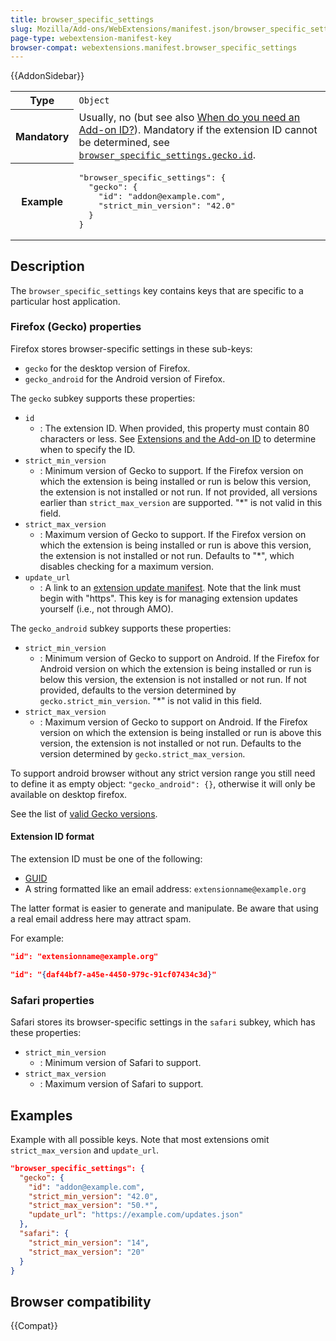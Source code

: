 ```yaml
---
title: browser_specific_settings
slug: Mozilla/Add-ons/WebExtensions/manifest.json/browser_specific_settings
page-type: webextension-manifest-key
browser-compat: webextensions.manifest.browser_specific_settings
---
```


{{AddonSidebar}}

<table class="fullwidth-table standard-table">
  <tbody>
    <tr>
      <th scope="row">Type</th>
      <td><code>Object</code></td>
    </tr>
    <tr>
      <th scope="row">Mandatory</th>
      <td>
        Usually, no (but see also
        <a
          href="https://extensionworkshop.com/documentation/develop/extensions-and-the-add-on-id/#when-do-you-need-an-add-on-id"
          >When do you need an Add-on ID?</a
        >). Mandatory if the extension ID cannot be determined, see
        <a href="#firefox_gecko_properties"
          ><code>browser_specific_settings.gecko.id</code></a
        >.
      </td>
    </tr>
    <tr>
      <th scope="row">Example</th>
      <td>
        <pre class="brush: json;">
"browser_specific_settings": {
  "gecko": {
    "id": "addon@example.com",
    "strict_min_version": "42.0"
  }
}
</pre
        >
      </td>
    </tr>
  </tbody>
</table>

## Description

The `browser_specific_settings` key contains keys that are specific to a particular host application.

### Firefox (Gecko) properties

Firefox stores browser-specific settings in these sub-keys:

- `gecko` for the desktop version of Firefox.
- `gecko_android` for the Android version of Firefox.

The `gecko` subkey supports these properties:

- `id`
  - : The extension ID. When provided, this property must contain 80 characters or less. See [Extensions and the Add-on ID](https://extensionworkshop.com/documentation/develop/extensions-and-the-add-on-id/) to determine when to specify the ID.
- `strict_min_version`
  - : Minimum version of Gecko to support. If the Firefox version on which the extension is being installed or run is below this version, the extension is not installed or not run. If not provided, all versions earlier than `strict_max_version` are supported. "\*" is not valid in this field.
- `strict_max_version`
  - : Maximum version of Gecko to support. If the Firefox version on which the extension is being installed or run is above this version, the extension is not installed or not run. Defaults to "\*", which disables checking for a maximum version.
- `update_url`
  - : A link to an [extension update manifest](https://extensionworkshop.com/documentation/manage/updating-your-extension/). Note that the link must begin with "https". This key is for managing extension updates yourself (i.e., not through AMO).

The `gecko_android` subkey supports these properties:

- `strict_min_version`
  - : Minimum version of Gecko to support on Android. If the Firefox for Android version on which the extension is being installed or run is below this version, the extension is not installed or not run. If not provided, defaults to the version determined by `gecko.strict_min_version`. "\*" is not valid in this field.
- `strict_max_version`
  - : Maximum version of Gecko to support on Android. If the Firefox version on which the extension is being installed or run is above this version, the extension is not installed or not run. Defaults to the version determined by `gecko.strict_max_version`.

To support android browser without any strict version range you still need to define it as empty object:
`"gecko_android": {}`, otherwise it will only be available on desktop firefox.

See the list of [valid Gecko versions](https://addons.mozilla.org/api/v5/applications/firefox/).

#### Extension ID format

The extension ID must be one of the following:

- [GUID](https://en.wikipedia.org/wiki/Universally_unique_identifier)
- A string formatted like an email address: `extensionname@example.org`

The latter format is easier to generate and manipulate. Be aware that using a real email address here may attract spam.

For example:

```json
"id": "extensionname@example.org"
```

```json
"id": "{daf44bf7-a45e-4450-979c-91cf07434c3d}"
```

### Safari properties

Safari stores its browser-specific settings in the `safari` subkey, which has these properties:

- `strict_min_version`
  - : Minimum version of Safari to support.
- `strict_max_version`
  - : Maximum version of Safari to support.

## Examples

Example with all possible keys. Note that most extensions omit `strict_max_version` and `update_url`.

```json
"browser_specific_settings": {
  "gecko": {
    "id": "addon@example.com",
    "strict_min_version": "42.0",
    "strict_max_version": "50.*",
    "update_url": "https://example.com/updates.json"
  },
  "safari": {
    "strict_min_version": "14",
    "strict_max_version": "20"
  }
}
```

## Browser compatibility

{{Compat}}
